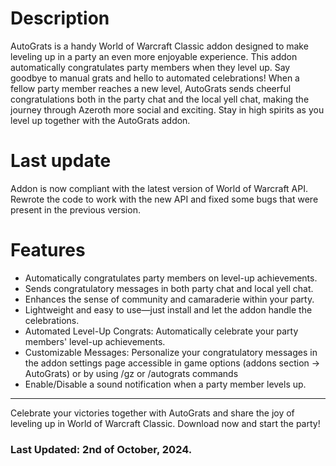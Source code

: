# Description

AutoGrats is a handy World of Warcraft Classic addon designed to make leveling up in a party an even more enjoyable experience. This addon automatically congratulates party members when they level up. Say goodbye to manual grats and hello to automated celebrations! When a fellow party member reaches a new level, AutoGrats sends cheerful congratulations both in the party chat and the local yell chat, making the journey through Azeroth more social and exciting. Stay in high spirits as you level up together with the AutoGrats addon.

# Last update
Addon is now compliant with the latest version of World of Warcraft API. Rewrote the code to work with the new API and fixed some bugs that were present in the previous version.

# Features

- Automatically congratulates party members on level-up achievements.
- Sends congratulatory messages in both party chat and local yell chat.
- Enhances the sense of community and camaraderie within your party.
- Lightweight and easy to use—just install and let the addon handle the celebrations.
- Automated Level-Up Congrats: Automatically celebrate your party members' level-up achievements.
- Customizable Messages: Personalize your congratulatory messages in the addon settings page accessible in game options (addons section -> AutoGrats) or by using /gz or /autograts commands
- Enable/Disable a sound notification when a party member levels up.


---
Celebrate your victories together with AutoGrats and share the joy of leveling up in World of Warcraft Classic. Download now and start the party!

### Last Updated: 2nd of October, 2024.